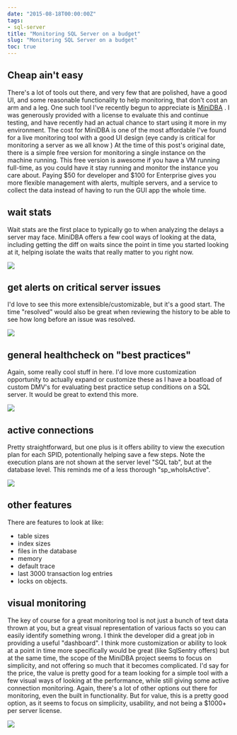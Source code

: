```yaml
---
date: "2015-08-18T00:00:00Z"
tags:
- sql-server
title: "Monitoring SQL Server on a budget"
slug: "Monitoring SQL Server on a budget"
toc: true
---
```


## Cheap ain't easy

There's a lot of tools out there, and very few that are polished, have a good UI, and some reasonable functionality to help monitoring, that don't cost an arm and a leg. One such tool I've recently begun to appreciate is [MiniDBA](http://www.minidba.com/) . I was generously provided with a license to evaluate this and continue testing, and have recently had an actual chance to start using it more in my environment. The cost for MiniDBA is one of the most affordable I've found for a live monitoring tool with a good UI design (eye candy is critical for monitoring a server as we all know  )
At the time of this post's original date, there is a simple free version for monitoring a single instance on the machine running. This free version is awesome if you have a VM running full-time, as you could have it stay running and monitor the instance you care about.
Paying $50 for developer and $100 for Enterprise gives you more flexible management with alerts, multiple servers, and a service to collect the data instead of having to run the GUI app the whole time.

## wait stats

Wait stats are the first place to typically go to when analyzing the delays a server may face. MiniDBA offers a few cool ways of looking at the data, including getting the diff on waits since the point in time you started looking at it, helping isolate the waits that really matter to you right now.

![](/images/wait-stats_pwc27i.jpg)

## get alerts on critical server issues

I'd love to see this more extensible/customizable, but it's a good start. The time "resolved" would also be great when reviewing the history to be able to see how long before an issue was resolved.

![](/images/get-alerts-on-critical-server-issues_uojx2f.jpg)

## general healthcheck on "best practices"

Again, some really cool stuff in here. I'd love more customization opportunity to actually expand or customize these as I have a boatload of custom DMV's for evaluating best practice setup conditions on a SQL server. It would be great to extend this more.

![](/images/general-healthcheck-on-best-practices-_wb2ibp.jpg)

## active connections

Pretty straightforward, but one plus is it offers ability to view the execution plan for each SPID, potentionally helping save a few steps. Note the execution plans are not shown at the server level "SQL tab", but at the database level. This reminds me of a less thorough "sp_whoIsActive".

![](/images/active-connections_uctdxr.jpg)

## other features

There are features to look at like:
- table sizes
- index sizes
- files in the database
- memory
- default trace
- last 3000 transaction log entries
- locks on objects.

## visual monitoring

The key of course for a great monitoring tool is not just a bunch of text data thrown at you, but a great visual representation of various facts so you can easily identify something wrong. I think the developer did a great job in providing a useful "dashboard". I think more customization or ability to look at a point in time more specifically would be great (like SqlSentry offers) but at the same time, the scope of the MiniDBA project seems to focus on simplicity, and not offering so much that it becomes complicated.
I'd say for the price, the value is pretty good for a team looking for a simple tool with a few visual ways of looking at the performance, while still giving some active connection monitoring. Again, there's a lot of other options out there for monitoring, even the built in functionality. But for value, this is a pretty good option, as it seems to focus on simplicity, usability, and not being a $1000+ per server license.

![](/images/visual-monitoring_jt48ii.jpg)
